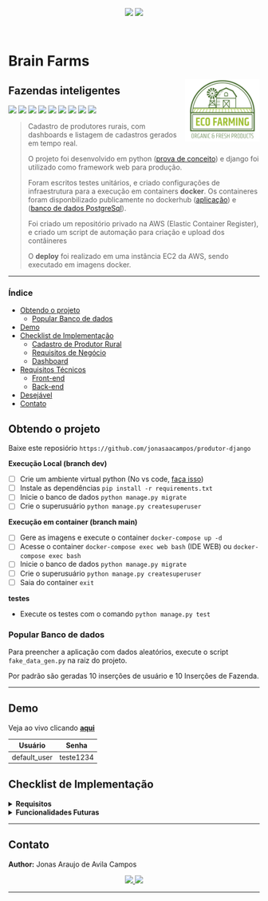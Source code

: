 <p align="center">
<a href='https://github.com/jonasaacampos'><img src='https://img.shields.io/badge/feito%20com%20%E2%9D%A4%20por-jaac-cyan'></a>
<a href='https://www.linkedin.com/in/jonasaacampos'><img src='https://img.shields.io/badge/LinkedIn-Profile-informational?style=flat&logo=linkedin&logoColor=white&color=0D76A8'></a>
</p>

<p align="center">
   <a href='https://github.com/jonasaacampos'>
      <img alt="" src="https://img.shields.io/static/v1?color=blue&label=Python&message=Full-Stack&style=for-the-badge&logo=Python"/>
      </a>
</p>



<h1>Brain Farms</h1>

<img alt="logo desc..." src="static\img\repo_logo.png" width=150 align=right>



<h2>Fazendas inteligentes</h2>

![](https://img.shields.io/badge/python-informational?style=flat&logo=python&logoColor=white&color=green)
![](https://img.shields.io/badge/django-informational?style=flat&logo=django&logoColor=white&color=green_)
![](https://img.shields.io/badge/docker-informational?style=flat&logo=docker&logoColor=white&color=navy)
![](https://img.shields.io/badge/AWS-informational?style=flat&logo=amazon&logoColor=white&color=red)
![](https://img.shields.io/badge/postgre-informational?style=flat&logo=postgresql&logoColor=white&color=black)
![](https://img.shields.io/badge/mysql-informational?style=flat&logo=mysql&logoColor=white&color=pink)
![](https://img.shields.io/badge/javascript-informational?style=flat&logo=javascript&logoColor=white&color=gold)
![](https://img.shields.io/badge/HTML-informational?style=flat&logo=html5&logoColor=white&color=blue)
![](https://img.shields.io/badge/CSS-informational?style=flat&logo=css3&logoColor=white&color=pink)

> Cadastro de produtores rurais, com dashboards e listagem de cadastros gerados em tempo real.
>
> O projeto foi desenvolvido em python ([prova de conceito](https://github.com/jonasaacampos/cadastro-produtor-rural)) e django foi utilizado como framework web para produção.
>
> Foram escritos testes unitários, e criado configurações de infraestrutura para a execução em containers **docker**. Os containeres foram disponbilizado publicamente no dockerhub ([aplicação](https://hub.docker.com/repository/docker/jaacampos/produtor-django-web/general)) e ([banco de dados PostgreSql](https://hub.docker.com/repository/docker/jaacampos/produtor-django-web-psql/general)).
>
> Foi criado um repositório privado na AWS (Elastic Container Register), e criado um script de automação para criação e upload dos contâineres
>
> O **deploy** foi realizado em uma instância EC2 da AWS, sendo executado em imagens docker.

-------------

<h3>Índice</h3>

- [Obtendo o projeto](#obtendo-o-projeto)
  - [Popular Banco de dados](#popular-banco-de-dados)
- [Demo](#demo)
- [Checklist de Implementação](#checklist-de-implementação)
  - [Cadastro de Produtor Rural](#cadastro-de-produtor-rural)
  - [Requisitos de Negócio](#requisitos-de-negócio)
  - [Dashboard](#dashboard)
- [Requisitos Técnicos](#requisitos-técnicos)
  - [Front-end](#front-end)
  - [Back-end](#back-end)
- [Desejável](#desejável)
- [Contato](#contato)


## Obtendo o projeto

Baixe este reposiório `https://github.com/jonasaacampos/produtor-django`

**Execução Local (branch dev)**

- [ ] Crie um ambiente virtual python (No vs code, [faça isso](https://gist.github.com/jonasaacampos/b53a591b67321c1896d684178ca5fc2c))
- [ ] Instale as dependências `pip install -r requirements.txt`
- [ ] Inicie o banco de dados `python manage.py migrate`
- [ ] Crie o superusuário `python manage.py createsuperuser`

**Execução em container (branch main)**

- [ ] Gere as imagens e execute o container `docker-compose up -d`
- [ ] Acesse o container `docker-compose exec web bash` (IDE WEB) ou  `docker-compose exec bash`
- [ ] Inicie o banco de dados `python manage.py migrate`
- [ ] Crie o superusuário `python manage.py createsuperuser`
- [ ] Saia do container `exit`

**testes**

-  Execute os testes com o comando `python manage.py test `

### Popular Banco de dados

Para preencher a aplicação com dados aleatórios, execute o script `fake_data_gen.py` na raiz do projeto. 

Por padrão são geradas 10 inserções de usuário e 10 Inserções de Fazenda.

-----

## Demo

Veja ao vivo clicando **[aqui](http://174.129.116.242:8000)**


| Usuário       | Senha     |
|---------------|-----------|
| default_user  | teste1234 |


## Checklist de Implementação

<details><summary><b>Requisitos</b></summary>

### Cadastro de Produtor Rural

- [x] Implementar cadastro de produtor rural com os seguintes campos:
  - [x] CPF ou CNPJ
  - [x] Nome do produtor
  - [x] Nome da Fazenda
  - [x] Cidade
  - [x] Estado
  - [x] Área total em hectares da fazenda
  - [x] Área agricultável em hectares
  - [x] Área de vegetação em hectares
  - [x] Culturas plantadas (Soja, Milho, Algodão, Café, Cana de Açucar)

### Requisitos de Negócio

- [x] Possibilidade de cadastrar produtores rurais
- [x] Possibilidade de editar produtores rurais
- [x] Possibilidade de excluir produtores rurais
- [x] Validação de CPF e CNPJ digitados incorretamente
- [x] Validação para garantir que a soma de área agricultável e vegetação não seja maior que a área total da fazenda
- [x] Permitir que cada produtor plante mais de uma cultura em sua fazenda

### Dashboard

- [x] Exibir total de fazendas em quantidade 
- [x] Exibir total de fazendas em hectares (área total)
- [x] Gráfico de pizza por estado
- [x] Gráfico de pizza por cultura
- [x] Gráfico de pizza por uso de solo (Área agricultável e vegetação)

## Requisitos Técnicos

### Front-end

- [x] Utilizar Python
- [x] Criar pelo menos um teste unitário por componente (Opcional)
- [x] Criação das estruturas de dados "mockados"

### Back-end

- [x] Salvar os dados em um banco de dados Postgres
- [ ] Implementar endpoints para:
  - [ ] Cadastrar produtores rurais
  - [ ] Editar produtores rurais
  - [ ] Excluir produtores rurais
- [x] Retornar os totais para o dashboard
- [x] Criação das estruturas de dados "mockados"

## Desejável

- [x] Aplicar conceitos como SOLID, KISS, Clean Code, API Contracts, Tests, Layered Architecture

</details>


<details>
<summary> <b>Funcionalidades Futuras</b> </summary>

- [ ] Endpoints para interação com a aplicação
- [ ] Configuração de repositório para `Continous Integraion - CI`
- [ ] Inserção de gráficos dinâmicos dentro para o dashboard
- [ ] Atualização de relatórios estáticos de forma assíncrona

</details>



-----
<!-- CONTACT -->
## Contato

**Author:** Jonas Araujo de Avila Campos

<p align='center'>
  <a href='https://github.com/jonasaacampos'>
    <img src='https://img.shields.io/badge/GitHub-100000?style=for-the-badge&logo=github&logoColor=white'/>
  </a>
  <a href='https://www.linkedin.com/in/jonasaacampos/'>
    <img src='https://img.shields.io/badge/LinkedIn-0077B5?style=for-the-badge&logo=linkedin&logoColor=white'/>
  </a>
</p>

-----